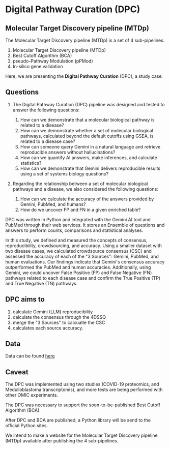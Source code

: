 # Digital Pathway Curation (DPC)


## Molecular Target Discovery pipeline (MTDp)


The Molecular Target Discovery pipeline (MTDp) is a set of 4 sub-pipelines.

  1. Molecular Target Discovery pipeline (MTDp)
  2. Best Cutoff Algorithm (BCA)
  3. pseudo-Pathway Modulation (pPMod)
  4. In-silico gene validation


Here, we are presenting the **Digital Pathway Curation** (DPC), a study case.



## Questions


1. The Digital Pathway Curation (DPC) pipeline was designed and tested to answer the following questions:  
	1. How can we demonstrate that a molecular biological pathway is related to a disease?  
	2. How can we demonstrate whether a set of molecular biological pathways, calculated beyond the default cutoffs using GSEA, is related to a disease case?  
	3. How can someone query Gemini in a natural language and retrieve reproducible answers without hallucinations?  
	4. How can we quantify AI answers, make inferences, and calculate statistics?  
	5. How can we demonstrate that Gemini delivers reproducible results using a set of systems biology questions?  

  
2. Regarding the relationship between a set of molecular biological pathways and a disease, we also considered the following questions:  
	1. How can we calculate the accuracy of the answers provided by Gemini, PubMed, and humans?  
	2. How do we uncover FP and FN in a given enriched table?  


DPC was written in Python and integrated with the Gemini AI tool and PubMed through their web services. It stores an Ensemble of questions and answers to perform counts, comparisons and statistical analyses.

In this study, we defined and measured the concepts of consensus, reproducibility, crowdsourcing, and accuracy. Using a smaller dataset with two disease cases, we calculated crowdsource consensus (CSC) and assessed the accuracy of each of the "3 Sources": Gemini, PubMed, and human evaluations. Our findings indicate that Gemini's consensus accuracy outperformed the PubMed and human accuracies. Additionally, using Gemini, we could uncover False Positive (FP) and False Negative (FN) pathways related to each disease case and confirm the True Positive (TP) and True Negative (TN) pathways.  


## DPC aims to  

   1. calculate Gemini (LLM) reproducibility  
   2. calculate the consensus through the 4DSSQ  
   3. merge the "3 Sources" to calcualte the CSC  
   4. calculates each source accuracy.  


## Data

Data can be found [here](https://drive.google.com/drive/u/0/folders/1U6FBkKGE4SisHXUR9RhNiF6CyOQUa200)


## Caveat

The DPC was implemented using two studies (COVID-19 proteomics, and Medulloblastoma transcriptomis), and more tests are being performed with other OMIC experiments.

The DPC was necessary to support the soon-to-be-published Best Cutoff Algorithm (BCA).

After DPC and BCA are published, a Python library will be send to the official Python sites.

We intend to make a website for the Molecular Target Discovery pipeline (MTDp) available after publishing the 4 sub-pipelines.
